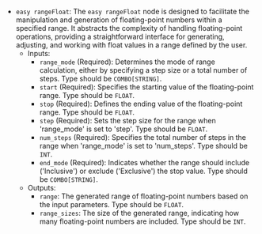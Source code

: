 - `easy rangeFloat`: The `easy rangeFloat` node is designed to facilitate the manipulation and generation of floating-point numbers within a specified range. It abstracts the complexity of handling floating-point operations, providing a straightforward interface for generating, adjusting, and working with float values in a range defined by the user.
    - Inputs:
        - `range_mode` (Required): Determines the mode of range calculation, either by specifying a step size or a total number of steps. Type should be `COMBO[STRING]`.
        - `start` (Required): Specifies the starting value of the floating-point range. Type should be `FLOAT`.
        - `stop` (Required): Defines the ending value of the floating-point range. Type should be `FLOAT`.
        - `step` (Required): Sets the step size for the range when 'range_mode' is set to 'step'. Type should be `FLOAT`.
        - `num_steps` (Required): Specifies the total number of steps in the range when 'range_mode' is set to 'num_steps'. Type should be `INT`.
        - `end_mode` (Required): Indicates whether the range should include ('Inclusive') or exclude ('Exclusive') the stop value. Type should be `COMBO[STRING]`.
    - Outputs:
        - `range`: The generated range of floating-point numbers based on the input parameters. Type should be `FLOAT`.
        - `range_sizes`: The size of the generated range, indicating how many floating-point numbers are included. Type should be `INT`.
